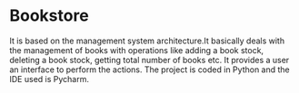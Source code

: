# Bookstore

It is based on the management system architecture.It basically deals with the management of books with
operations like adding a book stock, deleting a book stock, getting total number of books etc. It provides a
user an interface to perform the actions. The project is coded in Python and the IDE used is Pycharm.
